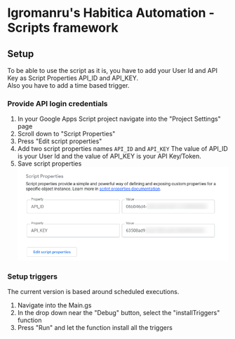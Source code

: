 # Igromanru's Habitica Automation - Scripts framework

## Setup
To be able to use the script as it is, you have to add your User Id and API Key as Script Properties API_ID and API_KEY.  
Also you have to add a time based trigger.  

### Provide API login credentials
1. In your Google Apps Script project navigate into the "Project Settings" page
2. Scroll down to "Script Properties"
3. Press "Edit script properties"
4. Add two script properties names `API_ID` and `API_KEY`
   The value of API_ID is your User Id and the value of API_KEY is your API Key/Token.
5. Save script properties
![hourlySchedule trigger](/Resources/images/Script_Properties.png)

### Setup triggers
The current version is based around scheduled executions.  
1. Navigate into the Main.gs
2. In the drop down near the "Debug" button, select the  "installTriggers" function
3. Press "Run" and let the function install all the triggers
